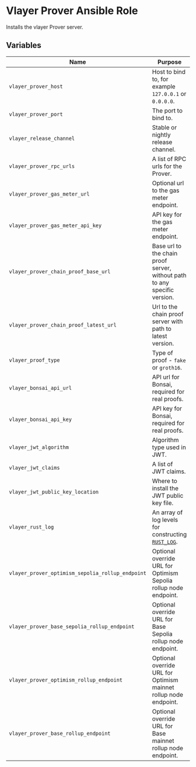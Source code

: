 # Vlayer Prover Ansible Role

Installs the vlayer Prover server.

## Variables

| Name | Purpose |
| --- | --- |
| `vlayer_prover_host` | Host to bind to, for example `127.0.0.1` or `0.0.0.0`. |
| `vlayer_prover_port` | The port to bind to. |
| `vlayer_release_channel` | Stable or nightly release channel. |
| `vlayer_prover_rpc_urls` | A list of RPC urls for the Prover. |
| `vlayer_prover_gas_meter_url` | Optional url to the gas meter endpoint. |
| `vlayer_prover_gas_meter_api_key` | API key for the gas meter endpoint. |
| `vlayer_prover_chain_proof_base_url` | Base url to the chain proof server, without path to any specific version. |
| `vlayer_prover_chain_proof_latest_url` | Url to the chain proof server with path to latest version. |
| `vlayer_proof_type` | Type of proof - `fake` or `groth16`. |
| `vlayer_bonsai_api_url` | API url for Bonsai, required for real proofs. |
| `vlayer_bonsai_api_key` | API key for Bonsai, required for real proofs. |
| `vlayer_jwt_algorithm` | Algorithm type used in JWT. |
| `vlayer_jwt_claims` | A list of JWT claims. |
| `vlayer_jwt_public_key_location` | Where to install the JWT public key file. |
| `vlayer_rust_log` | An array of log levels for constructing [`RUST_LOG`](https://rust-lang-nursery.github.io/rust-cookbook/development_tools/debugging/config_log.html). |
| `vlayer_prover_optimism_sepolia_rollup_endpoint` | Optional override URL for Optimism Sepolia rollup node endpoint. |
| `vlayer_prover_base_sepolia_rollup_endpoint` | Optional override URL for Base Sepolia rollup node endpoint. |
| `vlayer_prover_optimism_rollup_endpoint` | Optional override URL for Optimism mainnet rollup node endpoint. |
| `vlayer_prover_base_rollup_endpoint` | Optional override URL for Base mainnet rollup node endpoint. |
